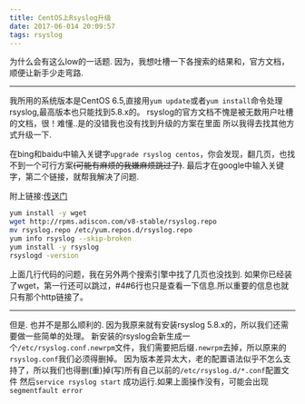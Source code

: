 ```yaml
---
title: CentOS上Rsyslog升级
date: 2017-06-014 20:09:57
tags: rsyslog
---
```


为什么会有这么low的一话题.
因为，我想吐槽一下各搜索的结果和，官方文档，顺便让新手少走弯路.

---
<!-- more -->

我所用的系统版本是CentOS 6.5,直接用`yum update`或者`yum install`命令处理rsyslog,最高版本也只能找到5.8.x的。
rsyslog的官方文档不愧是被无数用户吐槽的文档，很！难懂..是的没错我也没有找到升级的方案在里面
所以我得去找其他方式升级一下.

在bing和baidu中输入关键字`upgrade rsyslog centos`，你会发现，翻几页，也找不到一个可行方案~~(可能有麻烦的我嫌麻烦跳过了)~~.
最后才在google中输入关键字，第二个链接，就帮我解决了问题.

附上链接:[传送门](https://gist.github.com/baskaran-md/7eed2bf213b0e857960e)

```bash
yum install -y wget
wget http://rpms.adiscon.com/v8-stable/rsyslog.repo
mv rsyslog.repo /etc/yum.repos.d/rsyslog.repo
yum info rsyslog --skip-broken
yum install -y rsyslog
rsyslogd -version
```

上面几行代码的问题，我在另外两个搜索引擎中找了几页也没找到.
如果你已经装了wget，第一行还可以跳过，#4#6行也只是查看一下信息.所以重要的信息也就只有那个http链接了。

---

但是.
也并不是那么顺利的.
因为我原来就有安装rsyslog 5.8.x的，所以我们还需要做一些简单的处理。
新安装的rsyslog会新生成一个`/etc/rsyslog.conf.newrpm`文件，我们需要把后缀`.newrpm`去掉，所以原来的`rsyslog.conf`我们必须得删掉。
因为版本差异太大，老的配置语法似乎不怎么支持了，所以我们也得删(重)掉(写)所有自己以前的`/etc/rsyslog.d/*.conf`配置文件
然后`service rsyslog start` 成功运行.如果上面操作没有，可能会出现`segmentfault error`
